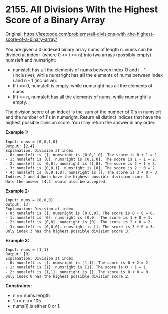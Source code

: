 # 2155. All Divisions With the Highest Score of a Binary Array

Original: <https://leetcode.com/problems/all-divisions-with-the-highest-score-of-a-binary-array/>

You are given a 0-indexed binary array nums of length n. nums can be divided at index i (where 0 <= i <= n) into two arrays (possibly empty) numsleft and numsright:

* numsleft has all the elements of nums between index 0 and i - 1 (inclusive), while numsright has all the elements of nums between index i and n - 1 (inclusive).
* If i == 0, numsleft is empty, while numsright has all the elements of nums.
* If i == n, numsleft has all the elements of nums, while numsright is empty.

The division score of an index i is the sum of the number of 0's in numsleft and the number of 1's in numsright.
Return all distinct indices that have the highest possible division score. You may return the answer in any order.

**Example 1:**
```
Input: nums = [0,0,1,0]
Output: [2,4]
Explanation: Division at index
- 0: numsleft is []. numsright is [0,0,1,0]. The score is 0 + 1 = 1.
- 1: numsleft is [0]. numsright is [0,1,0]. The score is 1 + 1 = 2.
- 2: numsleft is [0,0]. numsright is [1,0]. The score is 2 + 1 = 3.
- 3: numsleft is [0,0,1]. numsright is [0]. The score is 2 + 0 = 2.
- 4: numsleft is [0,0,1,0]. numsright is []. The score is 3 + 0 = 3.
Indices 2 and 4 both have the highest possible division score 3.
Note the answer [4,2] would also be accepted.
```

**Example 2:**
```
Input: nums = [0,0,0]
Output: [3]
Explanation: Division at index
- 0: numsleft is []. numsright is [0,0,0]. The score is 0 + 0 = 0.
- 1: numsleft is [0]. numsright is [0,0]. The score is 1 + 0 = 1.
- 2: numsleft is [0,0]. numsright is [0]. The score is 2 + 0 = 2.
- 3: numsleft is [0,0,0]. numsright is []. The score is 3 + 0 = 3.
Only index 3 has the highest possible division score 3.
```

**Example 3:**
```
Input: nums = [1,1]
Output: [0]
Explanation: Division at index
- 0: numsleft is []. numsright is [1,1]. The score is 0 + 2 = 2.
- 1: numsleft is [1]. numsright is [1]. The score is 0 + 1 = 1.
- 2: numsleft is [1,1]. numsright is []. The score is 0 + 0 = 0.
Only index 0 has the highest possible division score 2.
```

**Constraints:**

* n == nums.length
* 1 <= n <= 105
* nums[i] is either 0 or 1.